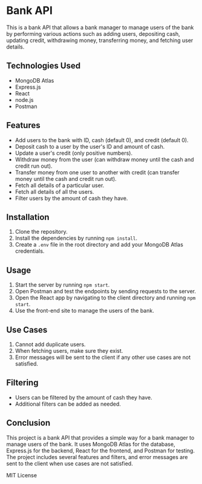 # Bank API

This is a bank API that allows a bank manager to manage users of the bank by performing various actions such as adding users, depositing cash, updating credit, withdrawing money, transferring money, and fetching user details.

## Technologies Used

- MongoDB Atlas
- Express.js
- React
- node.js
- Postman

## Features

- Add users to the bank with ID, cash (default 0), and credit (default 0).
- Deposit cash to a user by the user's ID and amount of cash.
- Update a user's credit (only positive numbers).
- Withdraw money from the user (can withdraw money until the cash and credit run out).
- Transfer money from one user to another with credit (can transfer money until the cash and credit run out).
- Fetch all details of a particular user.
- Fetch all details of all the users.
- Filter users by the amount of cash they have.

## Installation

1. Clone the repository.
2. Install the dependencies by running `npm install`.
3. Create a `.env` file in the root directory and add your MongoDB Atlas credentials.

## Usage

1. Start the server by running `npm start`.
2. Open Postman and test the endpoints by sending requests to the server.
3. Open the React app by navigating to the client directory and running `npm start`.
4. Use the front-end site to manage the users of the bank.

## Use Cases

1. Cannot add duplicate users.
2. When fetching users, make sure they exist.
3. Error messages will be sent to the client if any other use cases are not satisfied.

## Filtering

- Users can be filtered by the amount of cash they have.
- Additional filters can be added as needed.

## Conclusion

This project is a bank API that provides a simple way for a bank manager to manage users of the bank. It uses MongoDB Atlas for the database, Express.js for the backend, React for the frontend, and Postman for testing. The project includes several features and filters, and error messages are sent to the client when use cases are not satisfied.

MIT License
